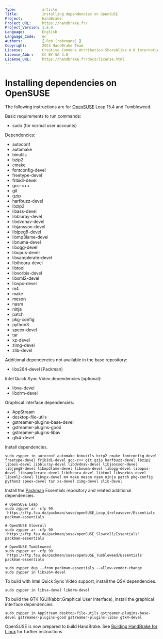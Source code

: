 ```yaml
---
Type:            article
Title:           Installing dependencies on OpenSUSE
Project:         HandBrake
Project_URL:     https://handbrake.fr/
Project_Version: 1.8.0
Language:        English
Language_Code:   en
Authors:         [ Rob (robxnano) ]
Copyright:       2023 HandBrake Team
License:         Creative Commons Attribution-ShareAlike 4.0 International
License_Abbr:    CC BY-SA 4.0
License_URL:     https://handbrake.fr/docs/license.html
---
```


Installing dependencies on OpenSUSE
===================================

The following instructions are for [OpenSUSE](https://opensuse.org) Leap 15.4 and Tumbleweed.

Basic requirements to run commands:

- sudo (for normal user accounts)

Dependencies:

- autoconf
- automake
- binutils
- bzip2
- cmake
- fontconfig-devel
- freetype-devel
- fribidi-devel
- gcc-c++
- git
- gzip
- harfbuzz-devel
- lbzip2
- libass-devel
- libbluray-devel
- libdvdnav-devel
- libjansson-devel
- libjpeg8-devel
- libmp3lame-devel
- libnuma-devel
- libogg-devel
- libopus-devel
- libsamplerate-devel
- libtheora-devel
- libtool
- libvorbis-devel
- libxml2-devel
- libvpx-devel
- m4
- make
- meson
- nasm
- ninja
- patch
- pkg-config
- python3
- speex-devel
- tar
- xz-devel
- zimg-devel
- zlib-devel

Additional dependencies not available in the base repository:

- libx264-devel [Packman]

Intel Quick Sync Video dependencies (optional):

- libva-devel
- libdrm-devel

Graphical interface dependencies:

- AppStream
- desktop-file-utils
- gstreamer-plugins-base-devel
- gstreamer-plugins-good
- gstreamer-plugins-libav
- gtk4-devel

Install dependencies.

    sudo zypper in autoconf automake binutils bzip2 cmake fontconfig-devel freetype-devel fribidi-devel gcc-c++ git gzip harfbuzz-devel lbzip2 libass-devel libbluray-devel libdvdnav-devel libjansson-devel libjpeg8-devel libmp3lame-devel libnuma-devel libogg-devel libopus-devel libsamplerate-devel libtheora-devel libtool libvorbis-devel libxml2-devel libvpx-devel m4 make meson nasm ninja patch pkg-config python3 speex-devel tar xz-devel zimg-devel zlib-devel

Install the [Packman](https://en.opensuse.org/Additional_package_repositories) Essentials repository and related additional dependencies.

    # OpenSUSE Leap
    sudo zypper ar -cfp 90 'https://ftp.fau.de/packman/suse/openSUSE_Leap_$releasever/Essentials' packman-essentials

    # OpenSUSE Slowroll
    sudo zypper ar -cfp 90 'https://ftp.fau.de/packman/suse/openSUSE_Slowroll/Essentials' packman-essentials

    # OpenSUSE Tumbleweed
    sudo zypper ar -cfp 90 'https://ftp.fau.de/packman/suse/openSUSE_Tumbleweed/Essentials' packman-essentials

    sudo zypper dup --from packman-essentials --allow-vendor-change
    sudo zypper in libx264-devel

To build with Intel Quick Sync Video support, install the QSV dependencies.

    sudo zypper in libva-devel libdrm-devel

To build the GTK [GUI](abbr:Graphical User Interface), install the graphical interface dependencies.

    sudo zypper in AppStream desktop-file-utils gstreamer-plugins-base-devel gstreamer-plugins-good gstreamer-plugins-libav gtk4-devel

OpenSUSE is now prepared to build HandBrake. See [Building HandBrake for Linux](build-linux.html) for further instructions.

